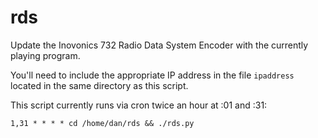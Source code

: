 # rds
Update the Inovonics 732 Radio Data System Encoder with the currently playing program. 

You'll need to include the appropriate IP address in the file `ipaddress` located in the same directory as this script.

This script currently runs via cron twice an hour at :01 and :31:
```
1,31 * * * * cd /home/dan/rds && ./rds.py
```
